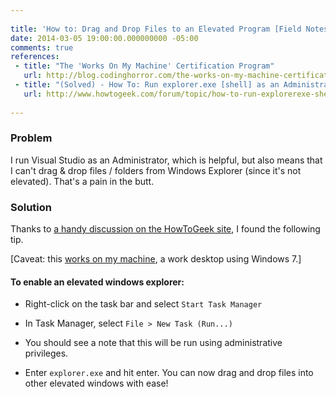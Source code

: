 ```yaml
---
 
title: 'How to: Drag and Drop Files to an Elevated Program [Field Notes]'
date: 2014-03-05 19:00:00.000000000 -05:00
comments: true
references: 
 - title: "The 'Works On My Machine' Certification Program"
   url: http://blog.codinghorror.com/the-works-on-my-machine-certification-program/
 - title: "(Solved) - How To: Run explorer.exe [shell] as an Administrator - Win7"
   url: http://www.howtogeek.com/forum/topic/how-to-run-explorerexe-shell-as-an-administrator-win7
   
---
```

### Problem

I run Visual Studio as an Administrator, which is helpful, but also means that I can't drag &amp; drop files / folders from Windows Explorer (since it's not elevated). That's a pain in the butt.

### Solution

Thanks to [a handy discussion on the HowToGeek site][HTG Link], I found the following tip.

[Caveat: this [works on my machine][WOMM Link], a work desktop using Windows 7.]

#### To enable an elevated windows explorer:
* Right-click on the task bar and select `Start Task Manager`
* In Task Manager, select `File > New Task (Run...)`
* You should see a note that this will be run using administrative privileges. 

* Enter `explorer.exe` and hit enter.
You can now drag and drop files into other elevated windows with ease! 

[HTG Link]: http://www.howtogeek.com/forum/topic/how-to-run-explorerexe-shell-as-an-administrator-win7
[WOMM Link]: http://blog.codinghorror.com/the-works-on-my-machine-certification-program/
